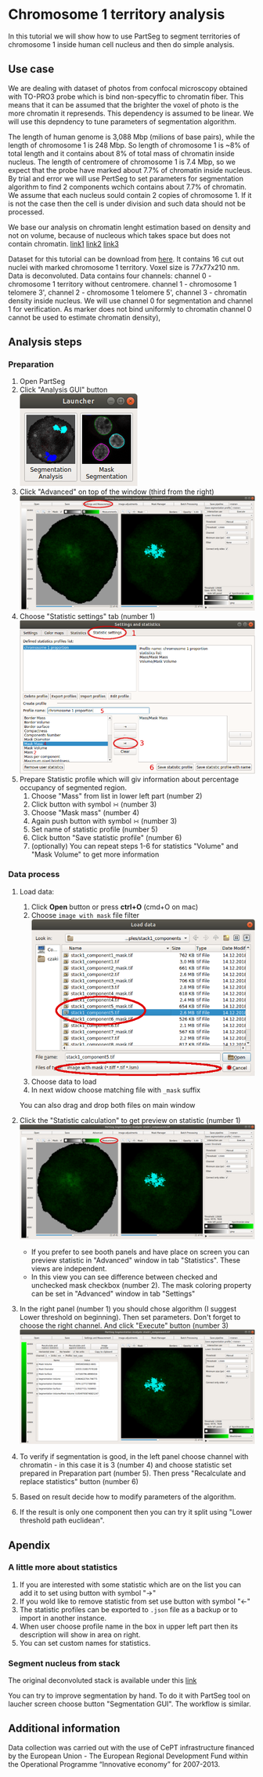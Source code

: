 
# Chromosome 1 territory analysis 

In this tutorial we will show how to use PartSeg to segment territories of chromosome 1 inside human cell nucleus and then do simple analysis.  

## Use case 

We are dealing with dataset of photos from confocal microscopy obtained with TO-PRO3 probe which is bind non-specyffic to chromatin fiber. This means that it can be assumed that the brighter the voxel of photo is the more chromatin it represends. This dependency is assumed to be linear.
We will use this depndency to tune parameters of segmentation algorithm.

The length of human genome is 3,088 Mbp (milions of base pairs), while the length of chromosome 1 is 248 Mbp. So length of chromosome 1 is ~8% of total length and it contains about 8% of total mass of chromatin inside nucleus.
The length of centromere of chromosome 1 is 7.4 Mbp, so we expect that the probe have marked about 7.7% of chromatin inside nucleus. By trial and error we will use PertSeg to set parameters for segmentation algorithm to find 2 components wchich contains about 7.7% of chromatin.
We assume that each nucleus sould contain 2 copies of chromosome 1. If it is not the case then the cell is under division and such data should not be processed.

We base our analysis on chromatin lenght estimation based on density and not on volume, because of nucleous which takes space but does not contain chromatin. [link1](https://en.wikipedia.org/wiki/Human_genome) [link2](https://en.wikipedia.org/wiki/Chromosome_1) [link3](https://en.wikipedia.org/wiki/Centromere#Positions)

Dataset for this tutorial can be download from [here](http://nucleus3d.cent.uw.edu.pl/PartSeg/Downloads/A_deconv_elements.zip). It contains 16 cut out nuclei with marked chromosome 1 territory. Voxel size is 77x77x210 nm. Data is deconvoluted. Data contains four channels: channel 0 - chromosome 1 territory without centromere.
channel 1 - chromosome 1 telomere 3', channel 2 - chromosome 1 telomere 5', channel 3 - chromatin density inside nucleus. We will use channel 0 for segmentation and channel 1 for verification. As marker does not bind uniformly to chromatin channel 0 cannot be used to estimate chromatin density),

## Analysis steps

### Preparation

1. Open PartSeg
2. Click "Analysis GUI" button  
    ![launcher GUI](./images/launcher.png)
3. Click "Advanced" on top of the window (third from the right)  
    ![PartSeg GUI](images/main_window.png)
4. Choose "Statistic settings" tab (number 1)  
    ![Advanced window](images/advanced.png) 
5. Prepare Statistic profile which will giv information about percentage occupancy of segmented region.
    1. Choose "Mass" from list in lower left part (number 2)
    2. Click button with symbol ∺ (number 3) 
    3. Choose "Mask mass" (number 4)
    4. Again push button with symbol ∺ (number 3)
    5. Set name of statistic profile (number 5)
    6. Click button "Save statistic profile" (number 6)
    7. (optionally) You can repeat steps 1-6 for statistics "Volume" and "Mask Volume" to get more information
       

### Data process
1. Load data:
    1. Click **Open** button or press **ctrl+O** (cmd+O on mac) 
    2. Choose `image with mask` file filter  
    ![open dialog](images/open_file.png)
    3. Choose data to load
    4. In next widow choose matching file with `_mask` suffix
    
    You can also drag and drop both files on main window
2. Click the "Statistic calculation" to get preview on statistic (number 1)  
![PartSeg GUI](images/main_window_analysis.png) 
    * If you prefer to see booth panels and have place on screen you can preview statistic in 
    "Advanced" window in tab "Statistics". These views are independent.
    * In this view you can see difference between checked and unchecked mask checkbox (number 2).
    The mask coloring property can be set in "Advanced" window in tab "Settings" 
3. In the right panel (number 1) you should chose algorithm (I suggest Lower threshold on beginning). 
Then set parameters. Don't forget to choose the right channel. And click "Execute" button (number 3)    
![PartSeg GUI](images/main_window_analysis2.png)      

4. To verify if segmentation is good, in the left panel choose channel with chromatin - in this case it is 3 (number 4)
and choose statistic set prepared in Preparation part (number 5). Then press "Recalculate and replace statistics" 
button (number 6)

5. Based on result decide how to modify parameters of the algorithm.
6. If the result is only one component then you can try it split using "Lower threshold path euclidean".
  
    
## Apendix 
### A little more about statistics 

1. If you are interested with some statistic which are on the list you can add it to set using button with symbol "→"
2. If you wold like to remove statistic from set use button with symbol "←"
3. The statistic profiles can be exported to `.json` file as a backup or to import in another instance.
4. When user choose profile name in the box in upper left part then its description will show in area on right.
5. You can set custom names for statistics.
  
### Segment nucleus from stack
The original deconvoluted stack is available under this [link]([link](http://nucleus3d.cent.uw.edu.pl/PartSeg/Downloads/A_deconv_stack.zip)) 

You can try to improve segmentation by hand. To do it with PartSeg tool on laucher screen choose button "Segmentation GUI". The workflow is similar.

## Additional information
Data collection was carried out with the use of CePT infrastructure financed by the European Union - The European Regional Development Fund within the Operational Programme “Innovative economy” for 2007-2013.
 
[comment]: <> (pandoc -t html -s -o tutorial-chromosome1.html --css pandoc.css -M pagetitle:"Chromosome 1 territory analysis"  tutorial-chromosome1.md)
